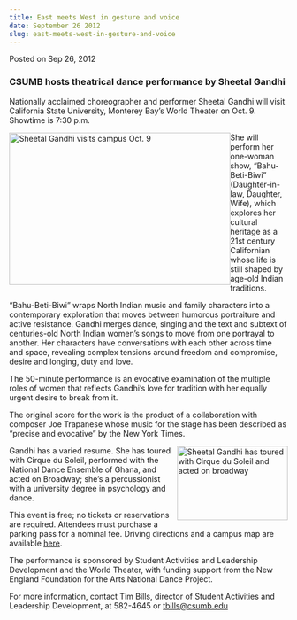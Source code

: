 ```yaml
---
title: East meets West in gesture and voice
date: September 26 2012
slug: east-meets-west-in-gesture-and-voice
---
```


 



<span class="date">Posted on Sep 26, 2012    </span>
<h3>CSUMB hosts theatrical dance performance by Sheetal Gandhi</h3>
<p>Nationally acclaimed choreographer and performer Sheetal Gandhi
will visit California State University, Monterey Bay&#x2019;s World
Theater on Oct. 9. Showtime is 7:30 p.m.</p>
<p><img alt="Sheetal Gandhi visits campus Oct. 9" src="https://news.csumb.edu/sites/default/files/65/attachments/news/images/sheetal.mac_version.jpg" style="float:left; width:400px; height:275px">She will perform
her one-woman show, &#x201C;Bahu-Beti-Biwi&#x201D; (Daughter-in-law, Daughter,
Wife), which explores her cultural heritage as a 21st century
Californian whose life is still shaped by age-old Indian
traditions.</img></p>
<p>&#x201C;Bahu-Beti-Biwi&#x201D; wraps North Indian music and family characters
into a contemporary exploration that moves between humorous
portraiture and active resistance. Gandhi merges dance, singing and
the text and subtext of centuries-old North Indian women&#x2019;s songs to
move from one portrayal to another. Her characters have
conversations with each other across time and space, revealing
complex tensions around freedom and compromise, desire and longing,
duty and love.</p>
<p>The 50-minute performance is an evocative examination of the
multiple roles of women that reflects Gandhi&#x2019;s love for tradition
with her equally urgent desire to break from it.</p>
<p>The original score for the work is the product of a
collaboration with composer Joe Trapanese whose music for the stage
has been described as &#x201C;precise and evocative&#x201D; by the New York
Times.</p>
<p><img alt="Sheetal Gandhi has toured with Cirque du Soleil and acted on broadway" src="https://news.csumb.edu/sites/default/files/65/attachments/news/images/headshot4.jpg" style="float:right; width:200px; height:134px">Gandhi has a
varied resume. She has toured with Cirque du Soleil, performed with
the National Dance Ensemble of Ghana, and acted on Broadway; she&#x2019;s
a percussionist with a university degree in psychology and
dance.</img></p>
<p>This event is free; no tickets or reservations are required.
Attendees must purchase a parking pass for a nominal fee. Driving
directions and a campus map are available <a href="https://csumb.edu/map" rel="nofollow">here</a>.</p>
<p>The performance is sponsored by Student Activities and
Leadership Development and the World Theater, with funding support
from the New England Foundation for the Arts National Dance
Project.</p>
<p>For more information, contact Tim Bills, director of Student
Activities and Leadership Development, at 582-4645 or <a href="mailto:tbills@csumb.edu">tbills@csumb.edu</a></p>





 
